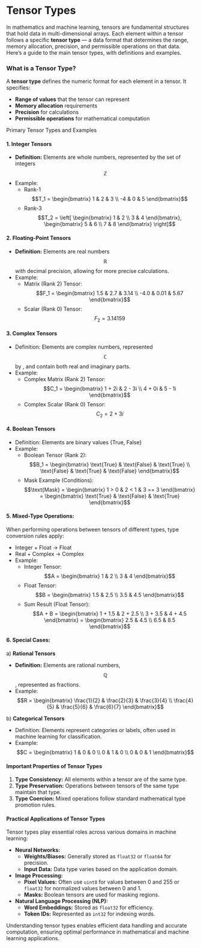 # Tensor Types

In mathematics and machine learning, tensors are fundamental structures that hold data in multi-dimensional arrays. Each element within a tensor follows a specific **tensor type** — a data format that determines the range, memory allocation, precision, and permissible operations on that data. Here’s a guide to the main tensor types, with definitions and examples.

### What is a Tensor Type?

A **tensor type** defines the numeric format for each element in a tensor. It specifies:

* **Range of values** that the tensor can represent
* **Memory allocation** requirements
* **Precision** for calculations
* **Permissible operations** for mathematical computation

Primary Tensor Types and Examples

#### **1. Integer Tensors**

* **Definition:** Elements are whole numbers, represented by the set of integers $$\mathbb{Z}$$
* Example:
  * Rank-1\
    &#x20;$$T_1 = \begin{bmatrix} 1 & 2 & 3 \\ -4 & 0 & 5 \end{bmatrix}$$
  * Rank-3\
    $$T_2 = \left[ \begin{bmatrix} 1 & 2 \\ 3 & 4 \end{bmatrix}, \begin{bmatrix} 5 & 6 \\ 7 & 8 \end{bmatrix} \right]$$

#### **2. Floating-Point Tensors**

* **Definition:** Elements are real numbers $$\mathbb{R}$$ with decimal precision, allowing for more precise calculations.
* Example:
  * Matrix (Rank 2) Tensor:\
    $$F_1 = \begin{bmatrix} 1.5 & 2.7 & 3.14 \\ -4.0 & 0.01 & 5.67 \end{bmatrix}$$
  * Scalar (Rank 0) Tensor:\
    $$F_2 = 3.14159$$

#### **3. Complex Tensors**

* Definition: Elements are complex numbers, represented $$\mathbb{C}$$ by , and contain both real and imaginary parts.
* Example:
  * Complex Matrix (Rank 2) Tensor: \
    $$C_1 = \begin{bmatrix} 1 + 2i & 2 - 3i \\ 4 + 0i & 5 - 1i \end{bmatrix}$$
  * Complex Scalar (Rank 0) Tensor:\
    $$C_2 = 2 + 3i$$

#### **4. Boolean Tensors**

* Definition: Elements are binary values {True, False}
* Example:
  * Boolean Tensor (Rank 2):\
    $$B_1 = \begin{bmatrix} \text{True} & \text{False} & \text{True} \\ \text{False} & \text{True} & \text{False} \end{bmatrix}$$
  * Mask Example (Conditions):\
    $$\text{Mask} = \begin{bmatrix} 1 > 0 & 2 < 1 & 3 == 3 \end{bmatrix} = \begin{bmatrix} \text{True} & \text{False} & \text{True} \end{bmatrix}$$

#### **5. Mixed-Type Operations**:&#x20;

When performing operations between tensors of different types, type conversion rules apply:

* Integer + Float → Float
* Real + Complex → Complex
* Example:
  * Integer Tensor:\
    $$A = \begin{bmatrix} 1 & 2 \\ 3 & 4 \end{bmatrix}$$
  * Float Tensor:\
    $$B = \begin{bmatrix} 1.5 & 2.5 \\ 3.5 & 4.5 \end{bmatrix}$$
  * Sum Result (Float Tensor):\
    $$A + B = \begin{bmatrix} 1 + 1.5 & 2 + 2.5 \\ 3 + 3.5 & 4 + 4.5 \end{bmatrix} = \begin{bmatrix} 2.5 & 4.5 \\ 6.5 & 8.5 \end{bmatrix}$$

#### **6. Special Cases**:

a) **Rational Tensors**

* **Definition:** Elements are rational numbers, $$\mathbb{Q}$$, represented as fractions.
* Example:\
  $$R = \begin{bmatrix} \frac{1}{2} & \frac{2}{3} & \frac{3}{4} \\ \frac{4}{5} & \frac{5}{6} & \frac{6}{7} \end{bmatrix}$$

b) **Categorical Tensors**

* Definition: Elements represent categories or labels, often used in machine learning for classification.
* Example:\
  $$C = \begin{bmatrix} 1 & 0 & 0 \\ 0 & 1 & 0 \\ 0 & 0 & 1 \end{bmatrix}$$

#### Important Properties of Tensor Types

1. **Type Consistency:** All elements within a tensor are of the same type.
2. **Type Preservation:** Operations between tensors of the same type maintain that type.
3. **Type Coercion:** Mixed operations follow standard mathematical type promotion rules.

#### Practical Applications of Tensor Types

Tensor types play essential roles across various domains in machine learning:

* **Neural Networks:**
  * **Weights/Biases:** Generally stored as `float32` or `float64` for precision.
  * **Input Data:** Data type varies based on the application domain.
* **Image Processing:**
  * **Pixel Values:** Often use `uint8` for values between 0 and 255 or `float32` for normalized values between 0 and 1.
  * **Masks:** Boolean tensors are used for masking regions.
* **Natural Language Processing (NLP):**
  * **Word Embeddings:** Stored as `float32` for efficiency.
  * **Token IDs:** Represented as `int32` for indexing words.

Understanding tensor types enables efficient data handling and accurate computation, ensuring optimal performance in mathematical and machine learning applications.
